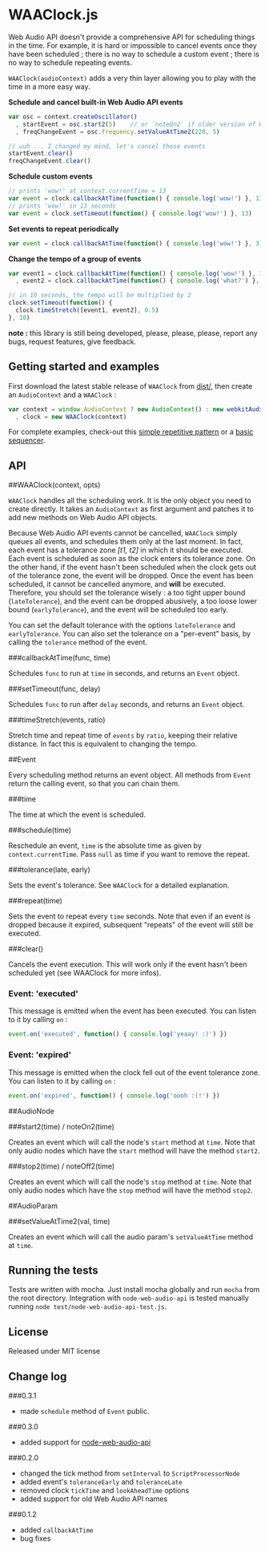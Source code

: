 WAAClock.js
=============

Web Audio API doesn't provide a comprehensive API for scheduling things in the time. For example, it is hard or impossible to cancel events once they have been scheduled ; there is no way to schedule a custom event ; there is no way to schedule repeating events.

`WAAClock(audioContext)` adds a very thin layer allowing you to play with the time in a more easy way.

**Schedule and cancel built-in Web Audio API events**

```javascript
var osc = context.createOscillator()
  , startEvent = osc.start2(5)    // or `noteOn2` if older version of Web Audio API
  , freqChangeEvent = osc.frequency.setValueAtTime2(220, 5)

// uuh ... I changed my mind, let's cancel those events
startEvent.clear()
freqChangeEvent.clear()
```

**Schedule custom events**

```javascript
// prints 'wow!' at context.currentTime = 13
var event = clock.callbackAtTime(function() { console.log('wow!') }, 13)
// prints 'wow!' in 13 seconds
var event = clock.setTimeout(function() { console.log('wow!') }, 13)
```

**Set events to repeat periodically**

```javascript
var event = clock.callbackAtTime(function() { console.log('wow!') }, 3).repeat(2)
```

**Change the tempo of a group of events**

```javascript
var event1 = clock.callbackAtTime(function() { console.log('wow!') }, 1).repeat(2)
  , event2 = clock.callbackAtTime(function() { console.log('what?') }, 2).repeat(2)

// in 10 seconds, the tempo will be multiplied by 2
clock.setTimeout(function() {
  clock.timeStretch([event1, event2], 0.5)
}, 10)
```

**note :** this library is still being developed, please, please, please, report any bugs, request features, give feedback.


Getting started and examples
-----------------------------

First download the latest stable release of `WAAClock` from [dist/](https://github.com/sebpiq/WAAClock/tree/master/dist), then create an `AudioContext` and a `WAAClock` :

```javascript
var context = window.AudioContext ? new AudioContext() : new webkitAudioContext()
  , clock = new WAAClock(context)
```

For complete examples, check-out this [simple repetitive pattern](http://sebpiq.github.io/WAAClock/tempoChange.html) or a [basic sequencer](http://sebpiq.github.io/WAAClock/beatSequence.html).

API
----

##WAAClock(context, opts)

`WAAClock` handles all the scheduling work. It is the only object you need to create directly.
It takes an `AudioContext` as first argument and patches it to add new methods on Web Audio API objects.

Because Web Audio API events cannot be cancelled, `WAAClock` simply queues all events, and schedules them only at the last moment.
In fact, each event has a tolerance zone *[t1, t2]* in which it should be executed.
Each event is scheduled as soon as the clock enters its tolerance zone.
On the other hand, if the event hasn't been scheduled when the clock gets out of the tolerance zone, the event will be dropped.
Once the event has been scheduled, it cannot be cancelled anymore, and **will** be executed.
Therefore, you should set the tolerance wisely : a too tight upper bound (`lateTolerance`), and the event can be dropped abusively, 
a too loose lower bound (`earlyTolerance`), and the event will be scheduled too early.

You can set the default tolerance with the options `lateTolerance` and `earlyTolerance`.
You can also set the tolerance on a "per-event" basis, by calling the `tolerance` method of the event.


###callbackAtTime(func, time)

Schedules `func` to run at `time` in seconds, and returns an `Event` object.

###setTimeout(func, delay)

Schedules `func` to run after `delay` seconds, and returns an `Event` object.

###timeStretch(events, ratio)

Stretch time and repeat time of `events` by `ratio`, keeping their relative distance.
In fact this is equivalent to changing the tempo.

##Event

Every scheduling method returns an event object. All methods from `Event` return the calling event, so that you can chain them.

###time

The time at which the event is scheduled.

###schedule(time)

Reschedule an event, `time` is the absolute time as given by `context.currentTime`. Pass `null` as time if you want to remove the repeat.

###tolerance(late, early)

Sets the event's tolerance. See `WAAClock` for a detailed explanation.

###repeat(time)

Sets the event to repeat every `time` seconds. Note that even if an event is dropped because it expired, subsequent "repeats" of the event will still be executed.

###clear()

Cancels the event execution. This will work only if the event hasn't been scheduled yet (see WAAClock for more infos).

### Event: 'executed'

This message is emitted when the event has been executed. You can listen to it by calling `on` :

```javascript
event.on('executed', function() { console.log('yeaay! :)') })
```


### Event: 'expired'

This message is emitted when the clock fell out of the event tolerance zone.
You can listen to it by calling `on` :

```javascript
event.on('expired', function() { console.log('oooh :(!') })
```

##AudioNode

###start2(time) / noteOn2(time)

Creates an event which will call the node's `start` method at `time`.
Note that only audio nodes which have the `start` method will have the method `start2`.

###stop2(time) / noteOff2(time)

Creates an event which will call the node's `stop` method at `time`.
Note that only audio nodes which have the `stop` method will have the method `stop2`.

##AudioParam

###setValueAtTime2(val, time)

Creates an event which will call the audio param's `setValueAtTime` method at `time`.

Running the tests
------------------

Tests are written with mocha. Just install mocha globally and run `mocha` from the root directory.
Integration with `node-web-audio-api` is tested manually running `node test/node-web-audio-api-test.js`.

License
--------

Released under MIT license

Change log
-----------

###0.3.1

- made `schedule` method of `Event` public.

###0.3.0

- added support for [node-web-audio-api](https://github.com/sebpiq/node-web-audio-api)

###0.2.0

- changed the tick method from `setInterval` to `ScriptProcessorNode`
- added event's `toleranceEarly` and `toleranceLate`
- removed clock `tickTime` and `lookAheadTime` options
- added support for old Web Audio API names

###0.1.2

- added `callbackAtTime`
- bug fixes

